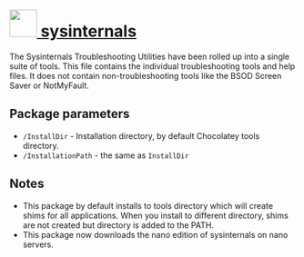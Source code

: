 # [<img src="https://cdn.rawgit.com/chocolatey/chocolatey-coreteampackages/8a042fbe6c07391d0c2da13f638b1fdde474850f/icons/sysinternals.png" height="48" width="48" /> sysinternals](https://chocolatey.org/packages/sysinternals)

The Sysinternals Troubleshooting Utilities have been rolled up into a single suite of tools.
This file contains the individual troubleshooting tools and help files.
It does not contain non-troubleshooting tools like the BSOD Screen Saver or NotMyFault.

## Package parameters

- `/InstallDir` - Installation directory, by default Chocolatey tools directory.
- `/InstallationPath` - the same as `InstallDir`

## Notes

- This package by default installs to tools directory which will create shims for all applications. When you install to different directory, shims are not created but directory is added to the PATH.
- This package now downloads the nano edition of sysinternals on nano servers.
